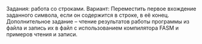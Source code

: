 Задания: работа со строками.
Вариант: Переместить первое вхождение заданного символа, если он содержится
в строке, в её конец.
Дополнительное задание – чтение результатов работы программы из файла и
запись их в файл с использованием компилятора FASM и примеров чтения и
записи.